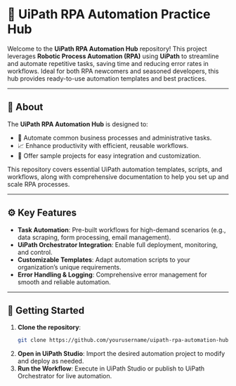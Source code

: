 # 🤖 UiPath RPA Automation Practice Hub

Welcome to the **UiPath RPA Automation Hub** repository! This project leverages **Robotic Process Automation (RPA)** using **UiPath** to streamline and automate repetitive tasks, saving time and reducing error rates in workflows. Ideal for both RPA newcomers and seasoned developers, this hub provides ready-to-use automation templates and best practices.

---

## 📌 About

The **UiPath RPA Automation Hub** is designed to:
- 💼 Automate common business processes and administrative tasks.
- 📈 Enhance productivity with efficient, reusable workflows.
- 🔧 Offer sample projects for easy integration and customization.

This repository covers essential UiPath automation templates, scripts, and workflows, along with comprehensive documentation to help you set up and scale RPA processes.

---

## ⚙️ Key Features

- **Task Automation**: Pre-built workflows for high-demand scenarios (e.g., data scraping, form processing, email management).
- **UiPath Orchestrator Integration**: Enable full deployment, monitoring, and control.
- **Customizable Templates**: Adapt automation scripts to your organization’s unique requirements.
- **Error Handling & Logging**: Comprehensive error management for smooth and reliable automation.
  
---

## 🚀 Getting Started

1. **Clone the repository**:
   ```bash
   git clone https://github.com/yourusername/uipath-rpa-automation-hub.git
2. **Open in UiPath Studio**:
    Import the desired automation project to modify and deploy as needed.
3. **Run the Workflow**:
    Execute in UiPath Studio or publish to UiPath Orchestrator for live automation.
